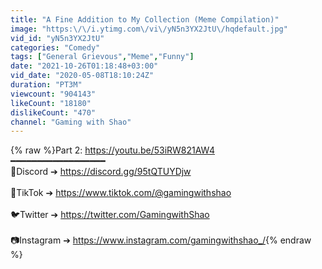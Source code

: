 ```yaml
---
title: "A Fine Addition to My Collection (Meme Compilation)"
image: "https:\/\/i.ytimg.com\/vi\/yN5n3YX2JtU\/hqdefault.jpg"
vid_id: "yN5n3YX2JtU"
categories: "Comedy"
tags: ["General Grievous","Meme","Funny"]
date: "2021-10-26T01:18:48+03:00"
vid_date: "2020-05-08T18:10:24Z"
duration: "PT3M"
viewcount: "904143"
likeCount: "18180"
dislikeCount: "470"
channel: "Gaming with Shao"
---
```

{% raw %}Part 2: <a rel="nofollow" target="blank" href="https://youtu.be/53iRW821AW4">https://youtu.be/53iRW821AW4</a><br />━━━━━━━━━━━━━━━━━━<br />📱Discord ➔ <a rel="nofollow" target="blank" href="https://discord.gg/95tQTUYDjw">https://discord.gg/95tQTUYDjw</a><br /><br />🎵TikTok ➔ <a rel="nofollow" target="blank" href="https://www.tiktok.com/@gamingwithshao">https://www.tiktok.com/@gamingwithshao</a><br /><br />🐦Twitter ➔ <a rel="nofollow" target="blank" href="https://twitter.com/GamingwithShao">https://twitter.com/GamingwithShao</a><br /><br />📷Instagram ➔ <a rel="nofollow" target="blank" href="https://www.instagram.com/gamingwithshao_/">https://www.instagram.com/gamingwithshao_/</a>{% endraw %}

